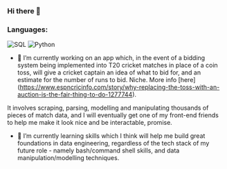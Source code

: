### Hi there 👋

<h3> Languages:</h3>
<p>
<a target="_blank"><img alt="SQL" src="https://img.shields.io/badge/SQL-3776AB.svg?style=for-the-badge&logo=microsoft-sql-server&logoColor=white"/></a>
<a target="_blank"><img alt="Python" src="https://img.shields.io/badge/Python-3776AB.svg?style=for-the-badge&logo=Python&logoColor=white"/></a> 
</p>

- 🔭 I’m currently working on an app which, in the event of a bidding system being implemented into T20 cricket matches in place of a coin toss, will give a cricket captain an idea of what to bid for, and an estimate for the number of runs to bid. Niche. More info [here] (https://www.espncricinfo.com/story/why-replacing-the-toss-with-an-auction-is-the-fair-thing-to-do-1277744).

It involves scraping, parsing, modelling and manipulating thousands of pieces of match data, and I will eventually get one of my front-end friends to help me make it look nice and be interactable, promise.

- 🌱 I’m currently learning skills which I think will help me build great foundations in data engineering, regardless of the tech stack of my future role - namely bash/command shell skills, and data manipulation/modelling techniques.

<!--
**moejolloy/moejolloy** is a ✨ _special_ ✨ repository because its `README.md` (this file) appears on your GitHub profile.



- 🔭 I’m currently working on an app which, in the event of a bidding system being implemented into T20 cricket matches in place of a coin toss, will give a cricket captain an idea of what to bid for, and an estimate for the number of runs to bid. Niche. More info [here:](https://www.espncricinfo.com/story/why-replacing-the-toss-with-an-auction-is-the-fair-thing-to-do-1277744) 

It involves scraping, parsing, modelling and manipulating thousands of pieces of match data, and I will eventually get one of my front-end friends to help me make it look nice and be interactable, promise.

- 🌱 I’m currently learning skills which I think will help me build great foundations in data engineering, regardless of the tech stack of my future role - namely bash/command shell skills, and data manipulation/modelling techniques.



- 😄 Pronouns: he/him


-->
